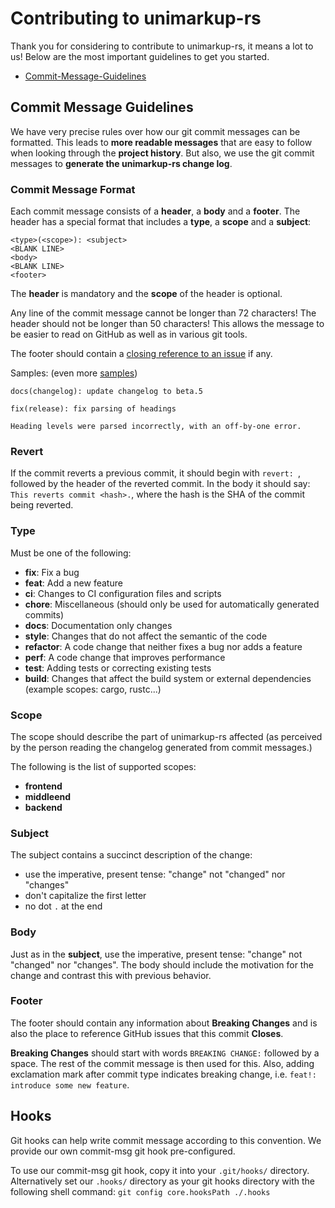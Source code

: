 # Contributing to unimarkup-rs

Thank you for considering to contribute to unimarkup-rs, it means a lot to us!
Below are the most important guidelines to get you started.

- [Commit-Message-Guidelines](#commit-message-guidelines)

## Commit Message Guidelines

We have very precise rules over how our git commit messages can be formatted.  This leads to **more
readable messages** that are easy to follow when looking through the **project history**.  But also,
we use the git commit messages to **generate the unimarkup-rs change log**.

### Commit Message Format

Each commit message consists of a **header**, a **body** and a **footer**.  The header has a special
format that includes a **type**, a **scope** and a **subject**:

~~~
<type>(<scope>): <subject>
<BLANK LINE>
<body>
<BLANK LINE>
<footer>
~~~

The **header** is mandatory and the **scope** of the header is optional.

Any line of the commit message cannot be longer than 72 characters! The header should not be longer than 50 characters!
This allows the message to be easier to read on GitHub as well as in various git tools.

The footer should contain a [closing reference to an issue](https://help.github.com/articles/closing-issues-via-commit-messages/) if any.

Samples: (even more [samples](https://github.com/Unimarkup/unimarkup-rs/commits/main))

~~~
docs(changelog): update changelog to beta.5
~~~

~~~
fix(release): fix parsing of headings

Heading levels were parsed incorrectly, with an off-by-one error.
~~~

### Revert

If the commit reverts a previous commit, it should begin with `revert: `, followed by the header of the reverted commit. 
In the body it should say: `This reverts commit <hash>.`, where the hash is the SHA of the commit being reverted.

### Type

Must be one of the following:

- **fix**: Fix a bug
- **feat**: Add a new feature
- **ci**: Changes to CI configuration files and scripts
- **chore**: Miscellaneous (should only be used for automatically generated commits)
- **docs**: Documentation only changes
- **style**: Changes that do not affect the semantic of the code
- **refactor**: A code change that neither fixes a bug nor adds a feature
- **perf**: A code change that improves performance
- **test**: Adding tests or correcting existing tests
- **build**: Changes that affect the build system or external dependencies (example scopes: cargo, rustc...)

### Scope

The scope should describe the part of unimarkup-rs affected (as perceived by the person reading the changelog generated from commit messages.)

The following is the list of supported scopes:

- **frontend**
- **middleend**
- **backend**

### Subject

The subject contains a succinct description of the change:

- use the imperative, present tense: "change" not "changed" nor "changes"
- don't capitalize the first letter
- no dot `.` at the end

### Body

Just as in the **subject**, use the imperative, present tense: "change" not "changed" nor "changes".
The body should include the motivation for the change and contrast this with previous behavior.

### Footer

The footer should contain any information about **Breaking Changes** and is also the place to
reference GitHub issues that this commit **Closes**.

**Breaking Changes** should start with words `BREAKING CHANGE:` followed by a space. The rest of the commit message is then used for this.
Also, adding exclamation mark after commit type indicates breaking change, i.e. `feat!: introduce some new feature`.

## Hooks

Git hooks can help write commit message according to this convention. We provide our own commit-msg git hook pre-configured.

To use our commit-msg git hook, copy it into your `.git/hooks/` directory.
Alternatively set our `.hooks/` directory as your git hooks directory with the following shell command: 
`git config core.hooksPath ./.hooks`